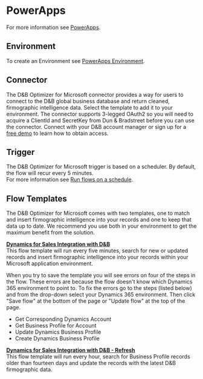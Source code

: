 # PowerApps

For more information see [PowerApps](https://powerapps.microsoft.com/en-us/).

## Environment
To create an Environment see [PowerApps Environment](https://powerapps.microsoft.com/en-us/guided-learning/learning-manage-environments/).

## Connector
The D&B Optimizer for Microsoft connector provides a way for users to connect to the D&B global business database and return cleaned, firmographic intelligence data. Select the template to add it to your environment. The connector supports 3-legged OAuth2 so you will need to acquire a ClientId and SecretKey from Dun & Bradstreet before you can use the connector. Connect with your D&B account manager or sign up for a [free demo](http://www.dnb.com/marketing/media/dnb-optimizer-for-microsoft-cds-demo.html) to learn how to obtain access.

## Trigger
The D&B Optimizer for Microsoft trigger is based on a scheduler. By default, the flow will recur every 5 minutes.  
For more information see [Run flows on a schedule](https://flow.microsoft.com/en-us/documentation/run-tasks-on-a-schedule/).

## Flow Templates
The D&B Optimizer for Microsoft comes with two templates, one to match and insert firmographic intelligence into your records and one to keep that data up to date. We recommend you use both in your environment to get the maximum benefit from the solution.

**<u>Dynamics for Sales Integration with D&B</u>**  
This flow template will run every five minutes, search for new or updated records and insert firmographic intelligence into your records within your Microsoft application environment.

When you try to save the template you will see errors on four of the steps in the flow. These errors are because the flow doesn't know which Dynamics 365 environment to point to. To fix the errors go to the steps (listed below) and from the drop-down select your Dynamics 365 environment. Then click "Save flow" at the bottom of the page or "Update flow" at the top of the page.
* Get Corresponding Dynamics Account
* Get Business Profile for Account
* Update Dynamics Business Profile
* Create Dynamics Business Profile

**<u>Dynamics for Sales Integration with D&B - Refresh</u>**  
This flow template will run every hour, search for Business Profile records older than fourteen days and update the records with the latest D&B firmographic data.